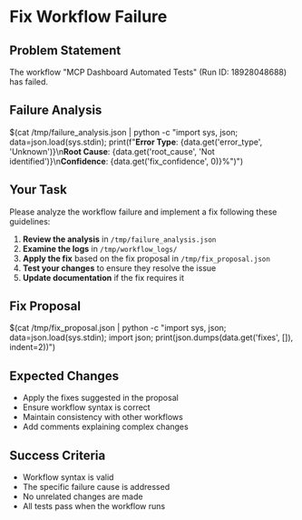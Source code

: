 # Fix Workflow Failure

## Problem Statement
The workflow "MCP Dashboard Automated Tests" (Run ID: 18928048688) has failed.

## Failure Analysis
$(cat /tmp/failure_analysis.json | python -c "import sys, json; data=json.load(sys.stdin); print(f\"**Error Type**: {data.get('error_type', 'Unknown')}\n**Root Cause**: {data.get('root_cause', 'Not identified')}\n**Confidence**: {data.get('fix_confidence', 0)}%\")")

## Your Task
Please analyze the workflow failure and implement a fix following these guidelines:

1. **Review the analysis** in `/tmp/failure_analysis.json`
2. **Examine the logs** in `/tmp/workflow_logs/`
3. **Apply the fix** based on the fix proposal in `/tmp/fix_proposal.json`
4. **Test your changes** to ensure they resolve the issue
5. **Update documentation** if the fix requires it

## Fix Proposal
$(cat /tmp/fix_proposal.json | python -c "import sys, json; data=json.load(sys.stdin); import json; print(json.dumps(data.get('fixes', []), indent=2))")

## Expected Changes
- Apply the fixes suggested in the proposal
- Ensure workflow syntax is correct
- Maintain consistency with other workflows
- Add comments explaining complex changes

## Success Criteria
- Workflow syntax is valid
- The specific failure cause is addressed
- No unrelated changes are made
- All tests pass when the workflow runs

